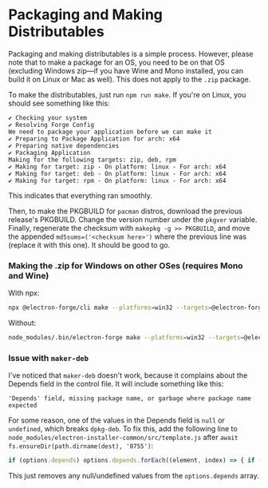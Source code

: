 # Packaging and Making Distributables

Packaging and making distributables is a simple process. However, please note that to make a package for an OS, you need to be on that OS \(excluding Windows zip—if you have Wine and Mono installed, you can build it on Linux or Mac as well\). This does not apply to the `.zip` package.

To make the distributables, just run `npm run make`. If you're on Linux, you should see something like this:

```text
✔ Checking your system
✔ Resolving Forge Config
We need to package your application before we can make it
✔ Preparing to Package Application for arch: x64
✔ Preparing native dependencies
✔ Packaging Application
Making for the following targets: zip, deb, rpm
✔ Making for target: zip - On platform: linux - For arch: x64
✔ Making for target: deb - On platform: linux - For arch: x64
✔ Making for target: rpm - On platform: linux - For arch: x64
```

This indicates that everything ran smoothly.

Then, to make the PKGBUILD for `pacman` distros, download the previous release's PKGBUILD. Change the version number under the `pkgver` variable. Finally, regenerate the checksum with `makepkg -g >> PKGBUILD`, and move the appended `md5sums=('<checksum here>')` where the previous line was \(replace it with this one\). It should be good to go.

### Making the .zip for Windows on other OSes \(requires Mono and Wine\)

With npx:

```bash
npx @electron-forge/cli make --platforms=win32 --targets=@electron-forge/maker-zip
```

Without:

```bash
node_modules/.bin/electron-forge make --platforms=win32 --targets=@electron-forge/maker-zip
```

### Issue with `maker-deb`

I've noticed that `maker-deb` doesn't work, because it complains about the Depends field in the control file. It will include something like this:

```text
'Depends' field, missing package name, or garbage where package name expected
```

For some reason, one of the values in the Depends field is `null` or `undefined`, which breaks `dpkg-deb`. To fix this, add the following line to `node_modules/electron-installer-common/src/template.js` after `await fs.ensureDir(path.dirname(dest), '0755')`:

```javascript
if (options.depends) options.depends.forEach((element, index) => { if (!element) options.depends.splice(index, 1) })
```

This just removes any null/undefined values from the `options.depends` array.

